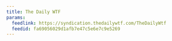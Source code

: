 ```yaml
---
title: The Daily WTF
params:
  feedlink: https://syndication.thedailywtf.com/TheDailyWtf
  feedid: fa69056029d1afb7e47c5e6e7c9e5269
---
```

